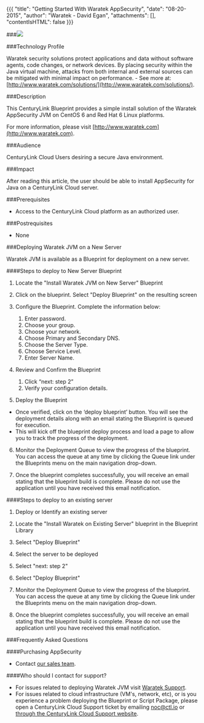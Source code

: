 {{{
  "title": "Getting Started With Waratek AppSecurity",
  "date": "08-20-2015",
  "author": "Waratek - David Egan",
  "attachments": [],
  "contentIsHTML": false
}}}

###![](http://cdn.aws.waratek.com/wp-content/themes/waratek/images/logo.png)

###Technology Profile

Waratek security solutions protect applications and data without software agents, code changes, or network devices. By placing security within the Java virtual machine, attacks from both internal and external sources can be mitigated with minimal impact on performance. - See more at: [http://www.waratek.com/solutions/](http://www.waratek.com/solutions/).

###Description

This CenturyLink Blueprint provides a simple install solution of the Waratek AppSecurity JVM on CentOS 6 and Red Hat 6 Linux platforms.

For more information, please visit [http://www.waratek.com](http://www.waratek.com).

###Audience

CenturyLink Cloud Users desiring a secure Java environment.

###Impact

After reading this article, the user should be able to install AppSecurity for Java on a  CenturyLink Cloud server.

###Prerequisites

* Access to the CenturyLink Cloud platform as an authorized user.

###Postrequisites

* None

###Deploying Waratek JVM on a New Server

Waratek JVM is available as a Blueprint for deployment on a new server.

####Steps to deploy to New Server Blueprint

1.  Locate the "Install Waratek JVM on New Server" Blueprint

2.  Click on the blueprint. Select "Deploy Blueprint" on the resulting screen

3.  Configure the Blueprint. Complete the information below:

    1.  Enter password.
    2.  Choose your group.
    3.  Choose your network.
    4.  Choose Primary and Secondary DNS.
    5.  Choose the Server Type.
    6.  Choose Service Level.
    7.  Enter Server Name.  
	
4.  Review and Confirm the Blueprint

    1.  Click “next: step 2”
    2.  Verify your configuration details.
	
5.  Deploy the Blueprint
  *  Once verified, click on the ‘deploy blueprint’ button. You will see the deployment details along with an email stating the Blueprint is queued for execution.
  *  This will kick off the blueprint deploy process and load a page to allow you to track the progress of the deployment.
	
6.  Monitor the Deployment Queue to view the progress of the blueprint. You can access the queue at any time by clicking the Queue link under the Blueprints menu on the main navigation drop-down.

7.  Once the blueprint completes successfully, you will receive an email stating that the blueprint build is complete. Please do not use the application until you have received this email notification.

####Steps to deploy to an existing server

1.  Deploy or Identify an existing server 

2.  Locate the "Install Waratek on Existing Server" blueprint in the Blueprint Library

3.  Select "Deploy Blueprint"

4.  Select the server to be deployed

5.  Select "next: step 2"

6.  Select "Deploy Blueprint"

7.  Monitor the Deployment Queue to view the progress of the blueprint. You can access the queue at any time by clicking the Queue link under the Blueprints menu on the main navigation drop-down.

8.  Once the blueprint completes successfully, you will receive an email stating that the blueprint build is complete. Please do not use the application until you have received this email notification.

###Frequently Asked Questions

####Purchasing AppSecurity
* Contact [our sales team](mailto:sales@waratek.com).

####Who should I contact for support?

*   For issues related to deploying Waratek JVM visit [Waratek Support](https://support.waratek.com).
*   For issues related to cloud infrastructure (VM's, network, etc), or is you experience a problem deploying the Blueprint or Script Package, please open a CenturyLink Cloud Support ticket by emailing [noc@ctl.io](mailto:noc@ctl.io) or [through the CenturyLink Cloud Support website](https://t3n.zendesk.com/tickets/new).